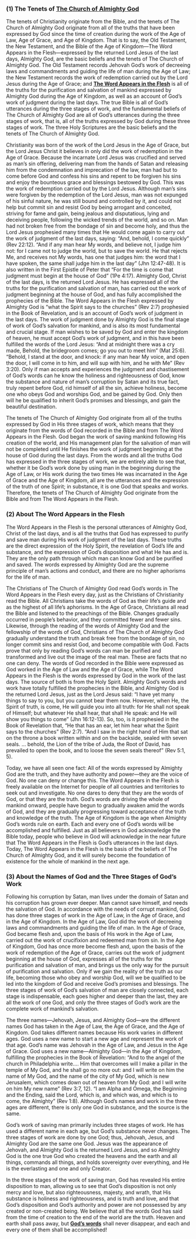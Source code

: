 ### (1) The Tenets of [The Church of Almighty God](https://www.holyspiritspeaks.org/)
 

The tenets of Christianity originate from the Bible, and the tenets of The Church of Almighty God originate from all of the truths that have been expressed by God since the time of creation during the work of the Age of Law, Age of Grace, and Age of Kingdom. That is to say, the Old Testament, the New Testament, and the Bible of the Age of Kingdom—The Word Appears in the Flesh—expressed by the returned Lord Jesus of the last days, Almighty God, are the basic beliefs and the tenets of The Church of Almighty God. The Old Testament records Jehovah God’s work of decreeing laws and commandments and guiding the life of man during the Age of Law; the New Testament records the work of redemption carried out by the Lord Jesus during the Age of Grace; and **[The Word Appears in the Flesh](https://www.holyspiritspeaks.org/books/the-word-appears-in-the-flesh/)** is all of the truths for the purification and salvation of mankind expressed by Almighty God during the Age of Kingdom, as well as an account of God’s work of judgment during the last days. The true Bible is all of God’s utterances during the three stages of work, and the fundamental beliefs of The Church of Almighty God are all of God’s utterances during the three stages of work, that is, all of the truths expressed by God during these three stages of work. The three Holy Scriptures are the basic beliefs and the tenets of The Church of Almighty God.

Christianity was born of the work of the Lord Jesus in the Age of Grace, but the Lord Jesus Christ it believes in only did the work of redemption in the Age of Grace. Because the incarnate Lord Jesus was crucified and served as man’s sin offering, delivering man from the hands of Satan and releasing him from the condemnation and imprecation of the law, man had but to come before God and confess his sins and repent to be forgiven his sins and enjoy the bounteous grace and blessings bestowed by God. This was the work of redemption carried out by the Lord Jesus. Although man’s sins were forgiven by the redemption of the Lord Jesus, man was not expunged of his sinful nature, he was still bound and controlled by it, and could not help but commit sin and resist God by being arrogant and conceited, striving for fame and gain, being jealous and disputatious, lying and deceiving people, following the wicked trends of the world, and so on. Man had not broken free from the bondage of sin and become holy, and thus the Lord Jesus prophesied many times that He would come again to carry out the work of judgment of the last days, saying: “And, behold, I come quickly” (Rev 22:12). “And if any man hear My words, and believe not, I judge him not: for I came not to judge the world, but to save the world. He that rejects Me, and receives not My words, has one that judges him: the word that I have spoken, the same shall judge him in the last day” (Jhn 12:47-48). It is also written in the First Epistle of Peter that “For the time is come that judgment must begin at the house of God” (1Pe 4:17). Almighty God, Christ of the last days, is the returned Lord Jesus. He has expressed all of the truths for the purification and salvation of man, has carried out the work of judgment beginning at the house of God, and has fully accomplished the prophecies of the Bible. The Word Appears in the Flesh expressed by Almighty God is “what the Spirit says to the churches” (Rev 2:7) prophesied in the Book of Revelation, and is an account of God’s work of judgment in the last days. The work of judgment done by Almighty God is the final stage of work of God’s salvation for mankind, and is also its most fundamental and crucial stage. If man wishes to be saved by God and enter the kingdom of heaven, he must accept God’s work of judgment, and in this have been fulfilled the words of the Lord Jesus: “And at midnight there was a cry made, Behold, the bridegroom comes; go you out to meet him” (Mat 25:6). “Behold, I stand at the door, and knock: if any man hear My voice, and open the door, I will come in to him, and will sup with him, and he with Me” (Rev 3:20). Only if man accepts and experiences the judgment and chastisement of God’s words can he know the holiness and righteousness of God, know the substance and nature of man’s corruption by Satan and its true fact, truly repent before God, rid himself of all the sin, achieve holiness, become one who obeys God and worships God, and be gained by God. Only then will he be qualified to inherit God’s promises and blessings, and gain the beautiful destination.

The tenets of The Church of Almighty God originate from all of the truths expressed by God in His three stages of work, which means that they originate from the words of God recorded in the Bible and from The Word Appears in the Flesh. God began the work of saving mankind following His creation of the world, and His management plan for the salvation of man will not be completed until He finishes the work of judgment beginning at the house of God during the last days. From the words and all the truths God has expressed in the three stages of work, we are entirely able to see that, whether it be God’s work done by using man in the beginning during the Age of Law, or His work during the two times He was incarnated in the Age of Grace and the Age of Kingdom, all are the utterances and the expression of the truth of one Spirit; in substance, it is one God that speaks and works. Therefore, the tenets of The Church of Almighty God originate from the Bible and from The Word Appears in the Flesh.

 
### (2) About The Word Appears in the Flesh

 
The Word Appears in the Flesh is the personal utterances of Almighty God, Christ of the last days, and is all the truths that God has expressed to purify and save man during His work of judgment of the last days. These truths are the direct expression of the Holy Spirit, the revelation of God’s life and substance, and the expression of God’s disposition and what He has and is. They are the only path through which man can know God and be purified and saved. The words expressed by Almighty God are the supreme principle of man’s actions and conduct, and there are no higher aphorisms for the life of man.

The Christians of The Church of Almighty God read God’s words in The Word Appears in the Flesh every day, just as the Christians of Christianity read the Bible. All Christians take the words of God as their life’s guide and as the highest of all life’s aphorisms. In the Age of Grace, Christians all read the Bible and listened to the preachings of the Bible. Changes gradually occurred in people’s behavior, and they committed fewer and fewer sins. Likewise, through the reading of the words of Almighty God and the fellowship of the words of God, Christians of The Church of Almighty God gradually understand the truth and break free from the bondage of sin, no longer commit sins and resist God, and become compatible with God. Facts prove that only by reading God’s words can man be purified and transformed and live out the image of the real man. These are facts that no one can deny. The words of God recorded in the Bible were expressed as God worked in the Age of Law and the Age of Grace, while The Word Appears in the Flesh is the words expressed by God in the work of the last days. The source of both is from the Holy Spirit. Almighty God’s words and work have totally fulfilled the prophecies in the Bible, and Almighty God is the returned Lord Jesus, just as the Lord Jesus said: “I have yet many things to say to you, but you cannot bear them now. However, when He, the Spirit of truth, is come, He will guide you into all truth: for He shall not speak of Himself; but whatever He shall hear, that shall He speak: and He will show you things to come” (Jhn 16:12-13). So, too, is it prophesied in the Book of Revelation that, “He that has an ear, let him hear what the Spirit says to the churches” (Rev 2:7). “And I saw in the right hand of Him that sat on the throne a book written within and on the backside, sealed with seven seals. … behold, the Lion of the tribe of Juda, the Root of David, has prevailed to open the book, and to loose the seven seals thereof” (Rev 5:1, 5).

Today, we have all seen one fact: All of the words expressed by Almighty God are the truth, and they have authority and power—they are the voice of God. No one can deny or change this. The Word Appears in the Flesh is freely available on the Internet for people of all countries and territories to seek out and investigate. No one dares to deny that they are the words of God, or that they are the truth. God’s words are driving the whole of mankind onward, people have begun to gradually awaken amid the words of God, and they are gradually progressing toward acceptance of the truth and knowledge of the truth. The Age of Kingdom is the age when Almighty God’s words rule on earth. Each and every one of God’s words will be accomplished and fulfilled. Just as all believers in God acknowledge the Bible today, people who believe in God will acknowledge in the near future that The Word Appears in the Flesh is God’s utterances in the last days. Today, The Word Appears in the Flesh is the basis of the beliefs of The Church of Almighty God, and it will surely become the foundation of existence for the whole of mankind in the next age.

 
### (3) About the Names of God and the Three Stages of God’s Work
 

Following his corruption by Satan, man lives under the domain of Satan and his corruption has grown ever deeper. Man cannot save himself, and needs the salvation of God. In accordance with the needs of corrupt mankind, God has done three stages of work in the Age of Law, in the Age of Grace, and in the Age of Kingdom. In the Age of Law, God did the work of decreeing laws and commandments and guiding the life of man. In the Age of Grace, God became flesh and, upon the basis of His work in the Age of Law, carried out the work of crucifixion and redeemed man from sin. In the Age of Kingdom, God has once more become flesh and, upon the basis of the work of redemption of the Age of Grace, carries out the work of judgment beginning at the house of God, expresses all of the truths for the purification and salvation of man, and brings us the only way for the pursuit of purification and salvation. Only if we gain the reality of the truth as our life, becoming those who obey and worship God, will we be qualified to be led into the kingdom of God and receive God’s promises and blessings. The three stages of work of God’s salvation of man are closely connected, each stage is indispensable, each goes higher and deeper than the last, they are all the work of one God, and only the three stages of God’s work are the complete work of mankind’s salvation.

The three names—Jehovah, Jesus, and Almighty God—are the different names God has taken in the Age of Law, the Age of Grace, and the Age of Kingdom. God takes different names because His work varies in different ages. God uses a new name to start a new age and represent the work of that age. God’s name was Jehovah in the Age of Law, and Jesus in the Age of Grace. God uses a new name—Almighty God—in the Age of Kingdom, fulfilling the prophecies in the Book of Revelation: “And to the angel of the church in Philadelphia write…. Him that overcomes will I make a pillar in the temple of My God, and he shall go no more out: and I will write on him the name of My God, and the name of the city of My God, which is new Jerusalem, which comes down out of heaven from My God: and I will write on him My new name” (Rev 3:7, 12). “I am Alpha and Omega, the Beginning and the Ending, said the Lord, which is, and which was, and which is to come, the Almighty” (Rev 1:8). Although God’s names and work in the three ages are different, there is only one God in substance, and the source is the same.


God’s work of saving man primarily includes three stages of work. He has used a different name in each age, but God’s substance never changes. The three stages of work are done by one God; thus, Jehovah, Jesus, and Almighty God are the same one God. Jesus was the appearance of Jehovah, and Almighty God is the returned Lord Jesus, and so Almighty God is the one true God who created the heavens and the earth and all things, commands all things, and holds sovereignty over everything, and He is the everlasting and one and only Creator.


In the three stages of the work of saving man, God has revealed His entire disposition to man, allowing us to see that God’s disposition is not only mercy and love, but also righteousness, majesty, and wrath, that His substance is holiness and righteousness, and is truth and love, and that God’s disposition and God’s authority and power are not possessed by any created or non-created being. We believe that all the words God has said from the time of creation to the end of the world are the truth. Heaven and earth shall pass away, but **[God’s words](https://www.holyspiritspeaks.org/video-category/daily-words-of-God/)** shall never disappear, and each and every one of them shall be accomplished!
